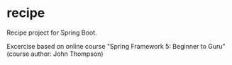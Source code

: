 # recipe
Recipe project for Spring Boot.

Excercise based on online course "Spring Framework 5: Beginner to Guru" (course author: John Thompson)
